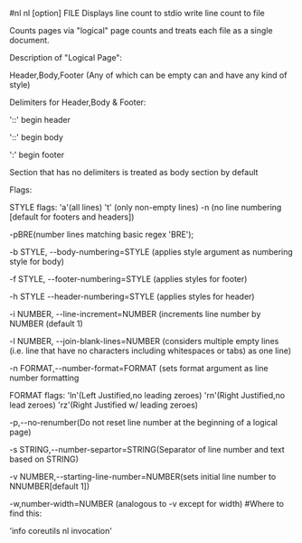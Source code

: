#nl
nl [option] FILE
Displays line count to stdio write line count to file

Counts pages via "logical" page counts and treats each file as a single document.

Description of "Logical Page": 

Header,Body,Footer (Any of which can be empty can and have any kind of style)

Delimiters for Header,Body & Footer:


'\:\:\' begin header

'\:\:' begin body

'\:' begin footer

Section that has no delimiters is treated as body section by default

Flags:

STYLE flags: 'a'(all lines) 't' (only non-empty lines) -n (no line numbering [default for footers and headers]) 

-pBRE(number lines matching basic regex 'BRE');

-b STYLE, --body-numbering=STYLE (applies style argument as numbering style for body)

-f STYLE, --footer-numbering=STYLE (applies styles for footer)

-h STYLE --header-numbering=STYLE (applies styles for header)

-i NUMBER, --line-increment=NUMBER (increments line number by NUMBER (default 1)

-l NUMBER, --join-blank-lines=NUMBER (considers multiple empty lines (i.e. line that have no
characters including whitespaces or tabs) as one line)

-n FORMAT,--number-format=FORMAT (sets format argument as line number formatting

FORMAT flags: 'ln'(Left Justified,no leading zeroes) 'rn'(Right Justified,no lead zeroes)
'rz'(Right Justified w/ leading zeroes)

-p,--no-renumber(Do not reset line number at the beginning of a logical page)

-s STRING,--number-separtor=STRING(Separator of line number and text based on STRING)

-v NUMBER,--starting-line-number=NUMBER(sets initial line number to NNUMBER[default 1])

-w,number-width=NUMBER (analogous to -v except for width)
#Where to find this:

'info coreutils nl invocation'
